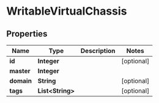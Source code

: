 # WritableVirtualChassis

## Properties
Name | Type | Description | Notes
------------ | ------------- | ------------- | -------------
**id** | **Integer** |  |  [optional]
**master** | **Integer** |  | 
**domain** | **String** |  |  [optional]
**tags** | **List&lt;String&gt;** |  |  [optional]
